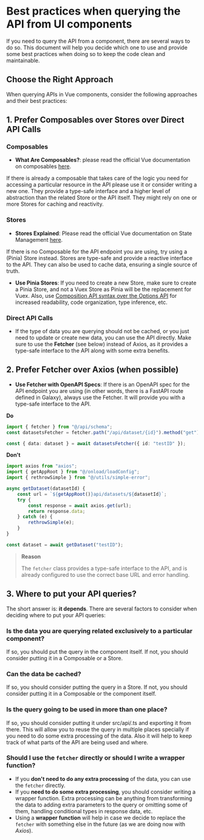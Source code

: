 # Best practices when querying the API from UI components

If you need to query the API from a component, there are several ways to do so. This document will help you decide which one to use and provide some best practices when doing so to keep the code clean and maintainable.

## Choose the Right Approach

When querying APIs in Vue components, consider the following approaches and their best practices:

## 1. Prefer Composables over Stores over Direct API Calls

### Composables

-   **What Are Composables?**: please read the official Vue documentation on composables [here](https://vuejs.org/guide/reusability/composables.html).

If there is already a composable that takes care of the logic you need for accessing a particular resource in the API please use it or consider writing a new one. They provide a type-safe interface and a higher level of abstraction than the related Store or the API itself. They might rely on one or more Stores for caching and reactivity.

### Stores

-   **Stores Explained**: Please read the official Vue documentation on State Management [here](https://vuejs.org/guide/scaling-up/state-management.html).

If there is no Composable for the API endpoint you are using, try using a (Pinia) Store instead. Stores are type-safe and provide a reactive interface to the API. They can also be used to cache data, ensuring a single source of truth.

-   **Use Pinia Stores**: If you need to create a new Store, make sure to create a Pinia Store, and not a Vuex Store as Pinia will be the replacement for Vuex. Also, use [Composition API syntax over the Options API](https://vuejs.org/guide/extras/composition-api-faq.html) for increased readability, code organization, type inference, etc.

### Direct API Calls

-   If the type of data you are querying should not be cached, or you just need to update or create new data, you can use the API directly. Make sure to use the **Fetcher** (see below) instead of Axios, as it provides a type-safe interface to the API along with some extra benefits.

## 2. Prefer Fetcher over Axios (when possible)

-   **Use Fetcher with OpenAPI Specs**: If there is an OpenAPI spec for the API endpoint you are using (in other words, there is a FastAPI route defined in Galaxy), always use the Fetcher. It will provide you with a type-safe interface to the API.

**Do**

```typescript
import { fetcher } from "@/api/schema";
const datasetsFetcher = fetcher.path("/api/dataset/{id}").method("get").create();

const { data: dataset } = await datasetsFetcher({ id: "testID" });
```

**Don't**

```js
import axios from "axios";
import { getAppRoot } from "@/onload/loadConfig";
import { rethrowSimple } from "@/utils/simple-error";

async getDataset(datasetId) {
    const url = `${getAppRoot()}api/datasets/${datasetId}`;
    try {
        const response = await axios.get(url);
        return response.data;
    } catch (e) {
        rethrowSimple(e);
    }
}

const dataset = await getDataset("testID");
```

> **Reason**
>
> The `fetcher` class provides a type-safe interface to the API, and is already configured to use the correct base URL and error handling.

## 3. Where to put your API queries?

The short answer is: **it depends**. There are several factors to consider when deciding where to put your API queries:

### Is the data you are querying related exclusively to a particular component?

If so, you should put the query in the component itself. If not, you should consider putting it in a Composable or a Store.

### Can the data be cached?

If so, you should consider putting the query in a Store. If not, you should consider putting it in a Composable or the component itself.

### Is the query going to be used in more than one place?

If so, you should consider putting it under src/api/<resource>.ts and exporting it from there. This will allow you to reuse the query in multiple places specially if you need to do some extra processing of the data. Also it will help to keep track of what parts of the API are being used and where.

### Should I use the `fetcher` directly or should I write a wrapper function?

-   If you **don't need to do any extra processing** of the data, you can use the `fetcher` directly.
-   If you **need to do some extra processing**, you should consider writing a wrapper function. Extra processing can be anything from transforming the data to adding extra parameters to the query or omitting some of them, handling conditional types in response data, etc.
-   Using a **wrapper function** will help in case we decide to replace the `fetcher` with something else in the future (as we are doing now with _Axios_).
